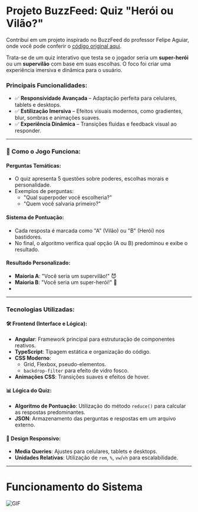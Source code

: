 # Projeto BuzzFeed: Quiz "Herói ou Vilão?"

Contribuí em um projeto inspirado no BuzzFeed do professor Felipe Aguiar, onde você pode conferir o [código original aqui](https://github.com/felipeAguiarCode/angular-buzzfeed-quizz-clone).  

Trata-se de um quiz interativo que testa se o jogador seria um **super-herói** ou um **supervilão** com base em suas escolhas. O foco foi criar uma experiência imersiva e dinâmica para o usuário.  

### Principais Funcionalidades:
- ✅ **Responsividade Avançada** – Adaptação perfeita para celulares, tablets e desktops.
- ✅ **Estilização Imersiva** – Efeitos visuais modernos, como gradientes, blur, sombras e animações suaves.
- ✅ **Experiência Dinâmica** – Transições fluidas e feedback visual ao responder.

---

### 🔎 Como o Jogo Funciona:

#### Perguntas Temáticas:
- O quiz apresenta 5 questões sobre poderes, escolhas morais e personalidade.
- Exemplos de perguntas: 
  - "Qual superpoder você escolheria?"
  - "Quem você salvaria primeiro?"

#### Sistema de Pontuação:
- Cada resposta é marcada como "A" (Vilão) ou "B" (Herói) nos bastidores.
- No final, o algoritmo verifica qual opção (A ou B) predominou e exibe o resultado.

#### Resultado Personalizado:
- **Maioria A**: "Você seria um supervilão!" 😈
- **Maioria B**: "Você seria um super-herói!" 🦸
- 
---

### Tecnologias Utilizadas:

#### 🛠 **Frontend (Interface e Lógica)**:
- **Angular**: Framework principal para estruturação de componentes reativos.
- **TypeScript**: Tipagem estática e organização do código.
- **CSS Moderno**:
  - Grid, Flexbox, pseudo-elementos.
  - `backdrop-filter` para efeito de vidro fosco.
- **Animações CSS**: Transições suaves e efeitos de hover.

#### 📊 **Lógica do Quiz**:
- **Algoritmo de Pontuação**: Utilização do método `reduce()` para calcular as respostas predominantes.
- **JSON**: Armazenamento das perguntas e respostas em um arquivo externo.

#### 🎨 **Design Responsivo**:
- **Media Queries**: Ajustes para celulares, tablets e desktops.
- **Unidades Relativas**: Utilização de `rem`, `%`, `vw`/`vh` para escalabilidade.

---
# Funcionamento do Sistema
![GIF](/assets/Funcionamento-buzzfeed.gif)
